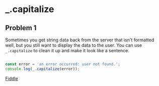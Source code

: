 # _.capitalize

## Problem 1

Sometimes you get string data back from the server that isn't formatted well, but you still want to display the data to the user. You can use `_.capitalize` to clean it up and make it look like a sentence.

```javascript

const error = 'an error occurred: user not found.';
console.log(_.capitalize(error));


```

[Fiddle](https://jsfiddle.net/uqapypf9/1/)
